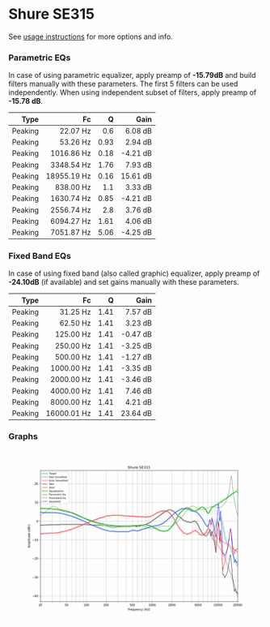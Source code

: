 # Shure SE315
See [usage instructions](https://github.com/jaakkopasanen/AutoEq#usage) for more options and info.

### Parametric EQs
In case of using parametric equalizer, apply preamp of **-15.79dB** and build filters manually
with these parameters. The first 5 filters can be used independently.
When using independent subset of filters, apply preamp of **-15.78 dB**.

| Type    | Fc          |    Q | Gain     |
|--------:|------------:|-----:|---------:|
| Peaking | 22.07 Hz    | 0.6  | 6.08 dB  |
| Peaking | 53.26 Hz    | 0.93 | 2.94 dB  |
| Peaking | 1016.86 Hz  | 0.18 | -4.21 dB |
| Peaking | 3348.54 Hz  | 1.76 | 7.93 dB  |
| Peaking | 18955.19 Hz | 0.16 | 15.61 dB |
| Peaking | 838.00 Hz   | 1.1  | 3.33 dB  |
| Peaking | 1630.74 Hz  | 0.85 | -4.21 dB |
| Peaking | 2556.74 Hz  | 2.8  | 3.76 dB  |
| Peaking | 6094.27 Hz  | 1.61 | 4.06 dB  |
| Peaking | 7051.87 Hz  | 5.06 | -4.25 dB |

### Fixed Band EQs
In case of using fixed band (also called graphic) equalizer, apply preamp of **-24.10dB**
(if available) and set gains manually with these parameters.

| Type    | Fc          |    Q | Gain     |
|--------:|------------:|-----:|---------:|
| Peaking | 31.25 Hz    | 1.41 | 7.57 dB  |
| Peaking | 62.50 Hz    | 1.41 | 3.23 dB  |
| Peaking | 125.00 Hz   | 1.41 | -0.47 dB |
| Peaking | 250.00 Hz   | 1.41 | -3.25 dB |
| Peaking | 500.00 Hz   | 1.41 | -1.27 dB |
| Peaking | 1000.00 Hz  | 1.41 | -3.35 dB |
| Peaking | 2000.00 Hz  | 1.41 | -3.46 dB |
| Peaking | 4000.00 Hz  | 1.41 | 7.46 dB  |
| Peaking | 8000.00 Hz  | 1.41 | 4.21 dB  |
| Peaking | 16000.01 Hz | 1.41 | 23.64 dB |

### Graphs
![](./Shure%20SE315.png)